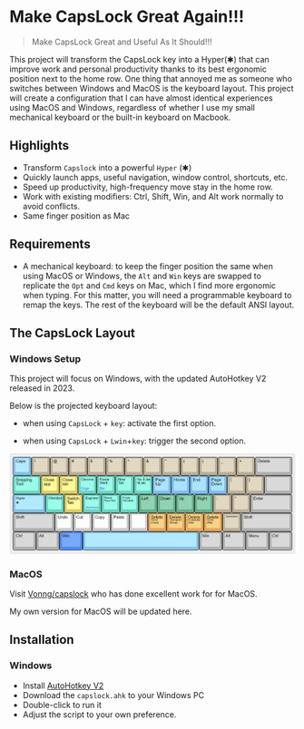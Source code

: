 # Make CapsLock Great Again!!!
> Make CapsLock Great and Useful As It Should!!!

This project will transform the CapsLock key into a Hyper(✱) that can improve work and personal productivity thanks to its best ergonomic position next to the home row.
One thing that annoyed me as someone who switches between Windows and MacOS is the keyboard layout. 
This project will create a configuration that I can have almost identical experiences using MacOS and Windows, regardless of whether I use my small mechanical keyboard or the built-in keyboard on Macbook. 
## Highlights
- Transform `Capslock` into a powerful `Hyper` (✱)
- Quickly launch apps, useful navigation, window control, shortcuts, etc.
- Speed up productivity, high-frequency move stay in the home row.
- Work with existing modifiers: Ctrl, Shift, Win, and Alt work normally to avoid conflicts.
- Same finger position as Mac

## Requirements
- A mechanical keyboard:  to keep the finger position the same when using MacOS or Windows, the `Alt` and `Win` keys are swapped to replicate the `Opt` and `Cmd` keys on Mac, which I find more ergonomic when typing. For this matter, you will need a programmable keyboard to remap the keys. 
The rest of the keyboard will be the default ANSI layout.

## The CapsLock Layout
### Windows Setup
This project will focus on Windows, with the updated AutoHotkey V2 released in 2023. 

Below is the projected keyboard layout:

- when using `CapsLock` + `key`: activate the first option.

- when using  `CapsLock` + `Lwin`+`key`: trigger the second option.

![remapped layout](docs/img/win-layout.png)
### MacOS
Visit [Vonng/capslock](https://github.com/Vonng/Capslock) who has done excellent work for for MacOS. 

My own version for MacOS will be updated here.

## Installation
### Windows
- Install [AutoHotkey V2](https://www.autohotkey.com/)
- Download the `capslock.ahk` to your Windows PC
- Double-click to run it
- Adjust the script to your own preference. 
